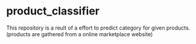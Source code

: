 # product_classifier
This repository is a reult of a effort to predict category for given products. (products are gathered from a online marketplace website)
